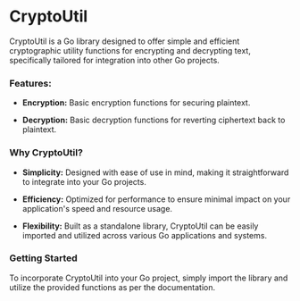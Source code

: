 # CryptoUtil 

CryptoUtil is a Go library designed to offer simple and efficient cryptographic utility functions for encrypting and decrypting text, specifically tailored for integration into other Go projects.

### Features:

- **Encryption:** Basic encryption functions for securing plaintext.

- **Decryption:** Basic decryption functions for reverting ciphertext back to plaintext.

### Why CryptoUtil?

- **Simplicity:** Designed with ease of use in mind, making it straightforward to integrate into your Go projects.

- **Efficiency:** Optimized for performance to ensure minimal impact on your application's speed and resource usage.

- **Flexibility:** Built as a standalone library, CryptoUtil can be easily imported and utilized across various Go applications and systems.

### Getting Started

To incorporate CryptoUtil into your Go project, simply import the library and utilize the provided functions as per the documentation.
